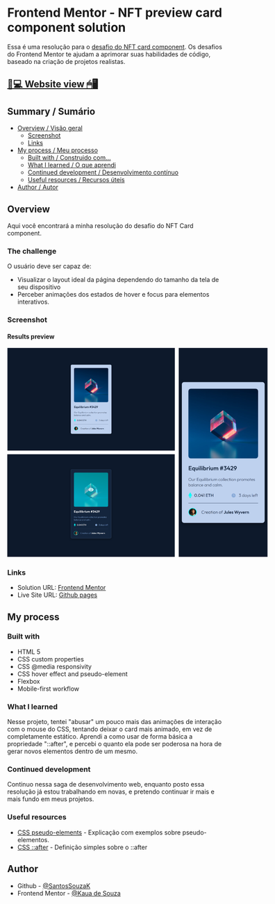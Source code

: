 # Frontend Mentor - NFT preview card component solution

Essa é uma resolução para o [desafio do NFT card component](https://www.frontendmentor.io/challenges/nft-preview-card-component-SbdUL_w0U). Os desafios do Frontend Mentor te ajudam a aprimorar suas habilidades de código, baseado na criação de projetos realistas.

## [📃💻 Website view 🖱🖥](https://souzasantosk.github.io/Frontend-Mentor/NFT%20Card%20Component/)

## Summary / Sumário

- [Overview / Visão geral](#overview)
  - [Screenshot](#screenshot)
  - [Links](#links)
- [My process / Meu processo](#my-process)
  - [Built with / Construido com...](#built-with)
  - [What I learned / O que aprendi](#what-i-learned)
  - [Continued development / Desenvolvimento contínuo](#continued-development)
  - [Useful resources / Recursos úteis](#useful-resources)
- [Author / Autor](#author)

## Overview

Aqui você encontrará a minha resolução do desafio do NFT Card component.

### The challenge

O usuário deve ser capaz de:

- Visualizar o layout ideal da página dependendo do tamanho da tela de seu dispositivo
- Perceber animações dos estados de hover e focus para elementos interativos.

### Screenshot

#### Results preview

<img src="./screenshots/results-grid.png" style="max-width: 600px">

### Links

- Solution URL: [Frontend Mentor](https://www.frontendmentor.io/solutions/nft-card-component-html-and-css-mobile-first-pseudoelement-5iHwkLQxdL)
- Live Site URL: [Github pages](https://souzasantosk.github.io/Frontend-Mentor/NFT%20Card%20Component/)

## My process

### Built with

- HTML 5
- CSS custom properties
- CSS @media responsivity
- CSS hover effect and pseudo-element
- Flexbox
- Mobile-first workflow

### What I learned

Nesse projeto, tentei "abusar" um pouco mais das animações de interação com o mouse do CSS, tentando deixar o card mais animado, em vez de completamente estático. Aprendi a como usar de forma básica a propriedade "::after", e percebi o quanto ela pode ser poderosa na hora de gerar novos elementos dentro de um mesmo.

### Continued development

Continuo nessa saga de desenvolvimento web, enquanto posto essa resolução já estou trabalhando em novas, e pretendo continuar ir mais e mais fundo em meus projetos.

### Useful resources

- [CSS pseudo-elements](https://www.w3schools.com/css/css_pseudo_elements.asp) - Explicação com exemplos sobre pseudo-elementos.
- [CSS ::after](https://www.w3schools.com/cssref/sel_after.php) - Definição simples sobre o ::after

## Author

<!-- - Website - [@Kaua de Souza](#) -->

- Github - [@SantosSouzaK](https://github.com/SouzaSantosK)
- Frontend Mentor - [@Kaua de Souza](https://www.frontendmentor.io/profile/SouzaSantosK)

